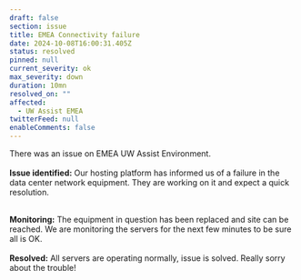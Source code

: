 ```yaml
---
draft: false
section: issue
title: EMEA Connectivity failure
date: 2024-10-08T16:00:31.405Z
status: resolved
pinned: null
current_severity: ok
max_severity: down
duration: 10mn
resolved_on: ""
affected:
  - UW Assist EMEA
twitterFeed: null
enableComments: false
---
```

There was an issue on EMEA UW Assist Environment.\
\
**Issue identified:** Our hosting platform has informed us of a failure in the data center network equipment. They are working on it and expect a quick resolution. 

\
**Monitoring:** The equipment in question has been replaced and site can be reached. We are monitoring the servers for the next few minutes to be sure all is OK. 
\
\
**Resolved:** All servers are operating normally, issue is solved. Really sorry about the trouble!